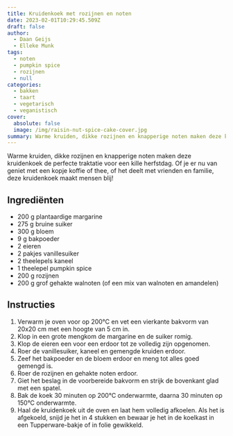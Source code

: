 ```yaml
---
title: Kruidenkoek met rozijnen en noten
date: 2023-02-01T10:29:45.509Z
draft: false
author:
  - Daan Geijs
  - Elleke Munk
tags:
  - noten
  - pumpkin spice
  - rozijnen
  - null
categories:
  - bakken
  - taart
  - vegetarisch
  - veganistisch
cover:
  absolute: false
  image: /img/raisin-nut-spice-cake-cover.jpg
summary: Warme kruiden, dikke rozijnen en knapperige noten maken deze kruidenkoek de perfecte traktatie voor een kille herfstdag. Of je er nu van geniet met een kopje koffie of thee, of het deelt met vrienden en familie, deze kruidenkoek maakt mensen blij!
---
```

Warme kruiden, dikke rozijnen en knapperige noten maken deze kruidenkoek de perfecte traktatie voor een kille herfstdag. Of je er nu van geniet met een kopje koffie of thee, of het deelt met vrienden en familie, deze kruidenkoek maakt mensen blij!
## Ingrediënten

- 200 g plantaardige margarine
- 275 g bruine suiker
- 300 g bloem
- 9 g bakpoeder
- 2 eieren
- 2 pakjes vanillesuiker
- 2 theelepels kaneel
- 1 theelepel pumpkin spice
- 200 g rozijnen
- 200 g grof gehakte walnoten (of een mix van walnoten en amandelen)

## Instructies

1. Verwarm je oven voor op 200°C en vet een vierkante bakvorm van 20x20 cm met een hoogte van 5 cm in.
2. Klop in een grote mengkom de margarine en de suiker romig.
3. Klop de eieren een voor een erdoor tot ze volledig zijn opgenomen.
4. Roer de vanillesuiker, kaneel en gemengde kruiden erdoor.
5. Zeef het bakpoeder en de bloem erdoor en meng tot alles goed gemengd is.
6. Roer de rozijnen en gehakte noten erdoor.
7. Giet het beslag in de voorbereide bakvorm en strijk de bovenkant glad met een spatel.
8. Bak de koek 30 minuten op 200°C onderwarmte, daarna 30 minuten op 150°C onderwarmte.
9. Haal de kruidenkoek uit de oven en laat hem volledig afkoelen. Als het is afgekoeld, snijd je het in 4 stukken en bewaar je het in de koelkast in een Tupperware-bakje of in folie gewikkeld.
